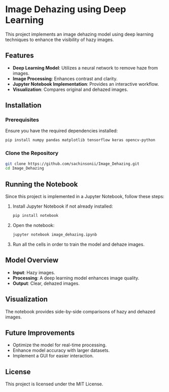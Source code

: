 # Image Dehazing using Deep Learning

This project implements an image dehazing model using deep learning techniques to enhance the visibility of hazy images.

## Features

- **Deep Learning Model**: Utilizes a neural network to remove haze from images.
- **Image Processing**: Enhances contrast and clarity.
- **Jupyter Notebook Implementation**: Provides an interactive workflow.
- **Visualization**: Compares original and dehazed images.

## Installation

### Prerequisites

Ensure you have the required dependencies installed:

```sh
pip install numpy pandas matplotlib tensorflow keras opencv-python
```

### Clone the Repository

```sh
git clone https://github.com/sachinsonii/Image_Dehazing.git
cd Image_Dehazing
```

## Running the Notebook

Since this project is implemented in a Jupyter Notebook, follow these steps:

1. Install Jupyter Notebook if not already installed:
   ```sh
   pip install notebook
   ```
2. Open the notebook:
   ```sh
   jupyter notebook image_dehazing.ipynb
   ```
3. Run all the cells in order to train the model and dehaze images.

## Model Overview

- **Input**: Hazy images.
- **Processing**: A deep learning model enhances image quality.
- **Output**: Clear, dehazed images.

## Visualization

The notebook provides side-by-side comparisons of hazy and dehazed images.

## Future Improvements

- Optimize the model for real-time processing.
- Enhance model accuracy with larger datasets.
- Implement a GUI for easier interaction.

## License

This project is licensed under the MIT License.

